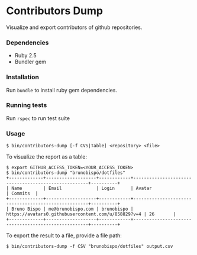Contributors Dump
=================

Visualize and export contributors of github repositories.

### Dependencies
- Ruby 2.5
- Bundler gem

### Installation
Run `bundle` to install ruby gem dependencies.

### Running tests
Run `rspec` to run test suite

### Usage

    $ bin/contributors-dump [-f CVS|Table] <repository> <file>

To visualize the report as a table:

    $ export GITHUB_ACCESS_TOKEN=<YOUR_ACCESS_TOKEN>
    $ bin/contributors-dump "brunobispo/dotfiles"
    +-------------+-------------------+------------+-----------------------------------------------------+----------+
    | Name        | Email             | Login      | Avatar                                              | Commits  |
    +-------------+-------------------+------------+-----------------------------------------------------+----------+
    | Bruno Bispo | me@brunobispo.com | brunobispo | https://avatars0.githubusercontent.com/u/858829?v=4 | 26       |
    +-------------+-------------------+------------+-----------------------------------------------------+----------+

To export the result to a file, provide a file path:

    $ bin/contributors-dump -f CSV "brunobispo/dotfiles" output.csv

